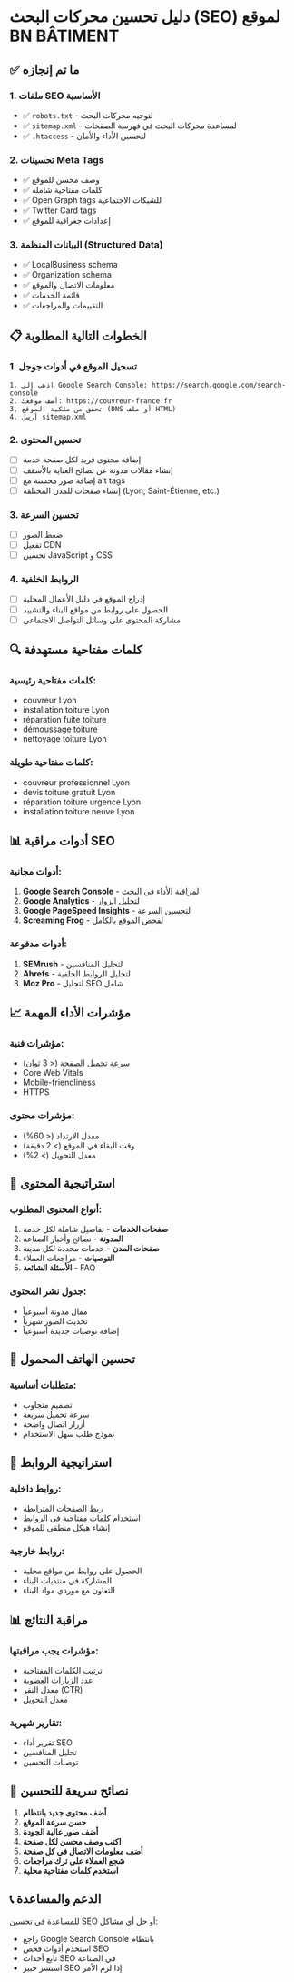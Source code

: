 # دليل تحسين محركات البحث (SEO) لموقع BN BÂTIMENT

## ✅ ما تم إنجازه

### 1. ملفات SEO الأساسية
- ✅ `robots.txt` - لتوجيه محركات البحث
- ✅ `sitemap.xml` - لمساعدة محركات البحث في فهرسة الصفحات
- ✅ `.htaccess` - لتحسين الأداء والأمان

### 2. تحسينات Meta Tags
- ✅ وصف محسن للموقع
- ✅ كلمات مفتاحية شاملة
- ✅ Open Graph tags للشبكات الاجتماعية
- ✅ Twitter Card tags
- ✅ إعدادات جغرافية للموقع

### 3. البيانات المنظمة (Structured Data)
- ✅ LocalBusiness schema
- ✅ Organization schema
- ✅ معلومات الاتصال والموقع
- ✅ قائمة الخدمات
- ✅ التقييمات والمراجعات

## 📋 الخطوات التالية المطلوبة

### 1. تسجيل الموقع في أدوات جوجل
```
1. اذهب إلى Google Search Console: https://search.google.com/search-console
2. أضف موقعك: https://couvreur-france.fr
3. تحقق من ملكية الموقع (DNS أو ملف HTML)
4. أرسل sitemap.xml
```

### 2. تحسين المحتوى
- [ ] إضافة محتوى فريد لكل صفحة خدمة
- [ ] إنشاء مقالات مدونة عن نصائح العناية بالأسقف
- [ ] إضافة صور محسنة مع alt tags
- [ ] إنشاء صفحات للمدن المختلفة (Lyon, Saint-Étienne, etc.)

### 3. تحسين السرعة
- [ ] ضغط الصور
- [ ] تفعيل CDN
- [ ] تحسين JavaScript و CSS

### 4. الروابط الخلفية
- [ ] إدراج الموقع في دليل الأعمال المحلية
- [ ] الحصول على روابط من مواقع البناء والتشييد
- [ ] مشاركة المحتوى على وسائل التواصل الاجتماعي

## 🔍 كلمات مفتاحية مستهدفة

### كلمات مفتاحية رئيسية:
- couvreur Lyon
- installation toiture Lyon
- réparation fuite toiture
- démoussage toiture
- nettoyage toiture Lyon

### كلمات مفتاحية طويلة:
- couvreur professionnel Lyon
- devis toiture gratuit Lyon
- réparation toiture urgence Lyon
- installation toiture neuve Lyon

## 📊 أدوات مراقبة SEO

### أدوات مجانية:
1. **Google Search Console** - لمراقبة الأداء في البحث
2. **Google Analytics** - لتحليل الزوار
3. **Google PageSpeed Insights** - لتحسين السرعة
4. **Screaming Frog** - لفحص الموقع بالكامل

### أدوات مدفوعة:
1. **SEMrush** - لتحليل المنافسين
2. **Ahrefs** - لتحليل الروابط الخلفية
3. **Moz Pro** - لتحليل SEO شامل

## 📈 مؤشرات الأداء المهمة

### مؤشرات فنية:
- سرعة تحميل الصفحة (< 3 ثوان)
- Core Web Vitals
- Mobile-friendliness
- HTTPS

### مؤشرات محتوى:
- معدل الارتداد (< 60%)
- وقت البقاء في الموقع (> 2 دقيقة)
- معدل التحويل (> 2%)

## 🎯 استراتيجية المحتوى

### أنواع المحتوى المطلوب:
1. **صفحات الخدمات** - تفاصيل شاملة لكل خدمة
2. **المدونة** - نصائح وأخبار الصناعة
3. **صفحات المدن** - خدمات محددة لكل مدينة
4. **التوصيات** - مراجعات العملاء
5. **الأسئلة الشائعة** - FAQ

### جدول نشر المحتوى:
- مقال مدونة أسبوعياً
- تحديث الصور شهرياً
- إضافة توصيات جديدة أسبوعياً

## 📱 تحسين الهاتف المحمول

### متطلبات أساسية:
- تصميم متجاوب
- سرعة تحميل سريعة
- أزرار اتصال واضحة
- نموذج طلب سهل الاستخدام

## 🔗 استراتيجية الروابط

### روابط داخلية:
- ربط الصفحات المترابطة
- استخدام كلمات مفتاحية في الروابط
- إنشاء هيكل منطقي للموقع

### روابط خارجية:
- الحصول على روابط من مواقع محلية
- المشاركة في منتديات البناء
- التعاون مع موردي مواد البناء

## 📊 مراقبة النتائج

### مؤشرات يجب مراقبتها:
- ترتيب الكلمات المفتاحية
- عدد الزيارات العضوية
- معدل النقر (CTR)
- معدل التحويل

### تقارير شهرية:
- تقرير أداء SEO
- تحليل المنافسين
- توصيات التحسين

## 🚀 نصائح سريعة للتحسين

1. **أضف محتوى جديد بانتظام**
2. **حسن سرعة الموقع**
3. **أضف صور عالية الجودة**
4. **اكتب وصف محسن لكل صفحة**
5. **أضف معلومات الاتصال في كل صفحة**
6. **شجع العملاء على ترك مراجعات**
7. **استخدم كلمات مفتاحية محلية**

## 📞 الدعم والمساعدة

للمساعدة في تحسين SEO أو حل أي مشاكل:
- راجع Google Search Console بانتظام
- استخدم أدوات فحص SEO
- تابع أحداث SEO في الصناعة
- استشر خبير SEO إذا لزم الأمر 